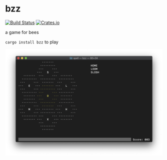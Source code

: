 # bzz

[![Build Status](https://travis-ci.org/g-s-k/bzz.svg?branch=master)](https://travis-ci.org/g-s-k/bzz)
[![Crates.io](http://meritbadge.herokuapp.com/bzz)](https://crates.io/crates/bzz)

a game for bees

`cargo install bzz` to play

![screenshot](./img.png "bzz in action")
